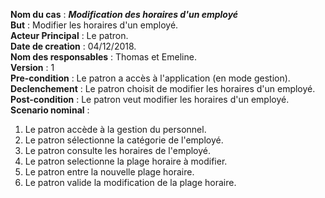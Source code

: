 **Nom du cas** : ***Modification des horaires d'un employé***  
**But** : Modifier les horaires d'un employé.  
**Acteur Principal** : Le patron.  
**Date de creation** : 04/12/2018.  
**Nom des responsables** : Thomas et Emeline.  
**Version** : 1  
**Pre-condition** : Le patron a accès à l'application (en mode gestion).  
**Declenchement** : Le patron choisit de modifier les horaires d'un employé.  
**Post-condition** : Le patron veut modifier les horaires d'un employé.  
**Scenario nominal** :   
 1. Le patron accède à la gestion du personnel.
 2. Le patron sélectionne la catégorie de l'employé.
 3. Le patron consulte les horaires de l'employé.
 4. Le patron selectionne la plage horaire à modifier.
 5. Le patron entre la nouvelle plage horaire.
 6. Le patron valide la modification de la plage horaire.
